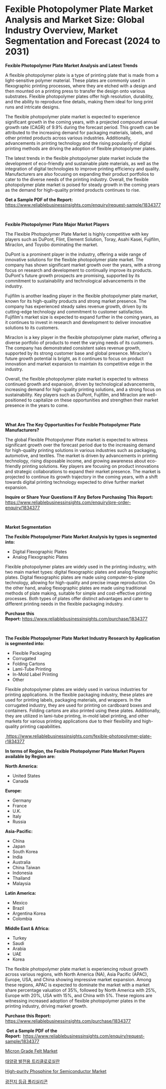 <p><h1>Fexible Photopolymer Plate Market Analysis and Market Size: Global Industry Overview, Market Segmentation and Forecast (2024 to 2031)</h1></p><p><strong>Fexible Photopolymer Plate Market Analysis and Latest Trends</strong></p>
<p><p>A flexible photopolymer plate is a type of printing plate that is made from a light-sensitive polymer material. These plates are commonly used in flexographic printing processes, where they are etched with a design and then mounted on a printing press to transfer the design onto various substrates. Flexible photopolymer plates offer high resolution, durability, and the ability to reproduce fine details, making them ideal for long print runs and intricate designs.</p><p>The flexible photopolymer plate market is expected to experience significant growth in the coming years, with a projected compound annual growth rate (CAGR) of 9.9% during the forecast period. This growth can be attributed to the increasing demand for packaging materials, labels, and other printed products across various industries. Additionally, advancements in printing technology and the rising popularity of digital printing methods are driving the adoption of flexible photopolymer plates.</p><p>The latest trends in the flexible photopolymer plate market include the development of eco-friendly and sustainable plate materials, as well as the integration of digital technologies to improve printing efficiency and quality. Manufacturers are also focusing on expanding their product portfolios to cater to the diverse needs of the printing industry. Overall, the flexible photopolymer plate market is poised for steady growth in the coming years as the demand for high-quality printed products continues to rise.</p></p>
<p><strong>Get a Sample PDF of the Report:&nbsp;</strong> <a href="https://www.reliablebusinessinsights.com/enquiry/request-sample/1834377">https://www.reliablebusinessinsights.com/enquiry/request-sample/1834377</a></p>
<p>&nbsp;</p>
<p><strong>Fexible Photopolymer Plate Major Market Players</strong></p>
<p><p>The Flexible Photopolymer Plate Market is highly competitive with key players such as DuPont, Flint, Element Solution, Toray, Asahi Kasei, Fujifilm, Miraclon, and Toyobo dominating the market. </p><p>DuPont is a prominent player in the industry, offering a wide range of innovative solutions for the flexible photopolymer plate market. The company has shown significant market growth over the years, with a strong focus on research and development to continually improve its products. DuPont's future growth prospects are promising, supported by its commitment to sustainability and technological advancements in the industry.</p><p>Fujifilm is another leading player in the flexible photopolymer plate market, known for its high-quality products and strong market presence. The company has experienced steady sales revenue growth, driven by its cutting-edge technology and commitment to customer satisfaction. Fujifilm's market size is expected to expand further in the coming years, as it continues to invest in research and development to deliver innovative solutions to its customers.</p><p>Miraclon is a key player in the flexible photopolymer plate market, offering a diverse portfolio of products to meet the varying needs of its customers. The company has demonstrated consistent sales revenue growth, supported by its strong customer base and global presence. Miraclon's future growth potential is bright, as it continues to focus on product innovation and market expansion to maintain its competitive edge in the industry.</p><p>Overall, the flexible photopolymer plate market is expected to witness continued growth and expansion, driven by technological advancements, increasing demand for high-quality printing solutions, and a strong focus on sustainability. Key players such as DuPont, Fujifilm, and Miraclon are well-positioned to capitalize on these opportunities and strengthen their market presence in the years to come.</p></p>
<p>&nbsp;</p>
<p><strong>What Are The Key Opportunities For Fexible Photopolymer Plate Manufacturers?</strong></p>
<p><p>The global Flexible Photopolymer Plate market is expected to witness significant growth over the forecast period due to the increasing demand for high-quality printing solutions in various industries such as packaging, automotive, and textiles. The market is driven by advancements in printing technology, rising disposable income, and growing awareness about eco-friendly printing solutions. Key players are focusing on product innovations and strategic collaborations to expand their market presence. The market is projected to continue its growth trajectory in the coming years, with a shift towards digital printing technology expected to drive further market expansion.</p></p>
<p><strong>Inquire or Share Your Questions If Any Before Purchasing This Report:</strong> <a href="https://www.reliablebusinessinsights.com/enquiry/pre-order-enquiry/1834377">https://www.reliablebusinessinsights.com/enquiry/pre-order-enquiry/1834377</a></p>
<p>&nbsp;</p>
<p><strong>Market Segmentation</strong></p>
<p><strong>The Fexible Photopolymer Plate Market Analysis by types is segmented into:</strong></p>
<p><ul><li>Digital Flexographic Plates</li><li>Analog Flexographic Plates</li></ul></p>
<p><p>Flexible photopolymer plates are widely used in the printing industry, with two main market types: digital flexographic plates and analog flexographic plates. Digital flexographic plates are made using computer-to-plate technology, allowing for high-quality and precise image reproduction. On the other hand, analog flexographic plates are made using traditional methods of plate making, suitable for simple and cost-effective printing processes. Both types of plates offer distinct advantages and cater to different printing needs in the flexible packaging industry.</p></p>
<p><strong>Purchase this Report:&nbsp;</strong><a href="https://www.reliablebusinessinsights.com/purchase/1834377">https://www.reliablebusinessinsights.com/purchase/1834377</a></p>
<p>&nbsp;</p>
<p><strong>The Fexible Photopolymer Plate Market Industry Research by Application is segmented into:</strong></p>
<p><ul><li>Flexible Packaging</li><li>Corrugated</li><li>Folding Cartons</li><li>Lami-Tube Printing</li><li>In-Mold Label Printing</li><li>Other</li></ul></p>
<p><p>Flexible photopolymer plates are widely used in various industries for printing applications. In the flexible packaging industry, these plates are used for printing labels, packaging materials, and wrappers. In the corrugated industry, they are used for printing on cardboard boxes and containers. Folding cartons are also printed using these plates. Additionally, they are utilized in lami-tube printing, in-mold label printing, and other markets for various printing applications due to their flexibility and high-quality printing capabilities.</p></p>
<p><a href="https://www.reliablebusinessinsights.com/fexible-photopolymer-plate-r1834377">&nbsp;https://www.reliablebusinessinsights.com/fexible-photopolymer-plate-r1834377</a></p>
<p><strong>In terms of Region, the Fexible Photopolymer Plate Market Players available by Region are:</strong></p>
<p>
    <p> <strong> North America: </strong>
        <ul>
            <li>United States</li>
            <li>Canada</li>
        </ul>
        </p> 
    <p> <strong> Europe: </strong>
        <ul>
            <li>Germany</li>
            <li>France</li>
            <li>U.K.</li>
            <li>Italy</li>
            <li>Russia</li>
        </ul>
        </p> 
    <p> <strong> Asia-Pacific: </strong>
        <ul>
            <li>China</li>
            <li>Japan</li>
            <li>South Korea</li>
            <li>India</li>
            <li>Australia</li>
            <li>China Taiwan</li>
            <li>Indonesia</li>
            <li>Thailand</li>
            <li>Malaysia</li>
        </ul>
        </p> 
    <p> <strong> Latin America: </strong>
        <ul>
            <li>Mexico</li>
            <li>Brazil</li>
            <li>Argentina Korea</li>
            <li>Colombia</li>
        </ul>
        </p> 
    <p> <strong> Middle East & Africa: </strong>
        <ul>
            <li>Turkey</li>
            <li>Saudi</li>
            <li>Arabia</li>
            <li>UAE</li>
            <li>Korea</li>
        </ul>
    </p>
    </p>
<p><p>The flexible photopolymer plate market is experiencing robust growth across various regions, with North America (NA), Asia Pacific (APAC), Europe, USA, and China showing impressive market expansion. Among these regions, APAC is expected to dominate the market with a market share percentage valuation of 35%, followed by North America with 25%, Europe with 20%, USA with 15%, and China with 5%. These regions are witnessing increased adoption of flexible photopolymer plates in the printing industry, driving market growth.</p></p>
<p><strong>Purchase this Report: </strong><a href="https://www.reliablebusinessinsights.com/purchase/1834377">https://www.reliablebusinessinsights.com/purchase/1834377</a></p>
<p>&nbsp;<strong>Get a Sample PDF of the Report:&nbsp;&nbsp;</strong><a href="https://www.reliablebusinessinsights.com/enquiry/request-sample/1834377">https://www.reliablebusinessinsights.com/enquiry/request-sample/1834377</a></p>
<p><strong></strong></p>
<p><p><a href="https://github.com/irfadac/Market-Research-Report-List-3/blob/main/micron-grade-felt-market.md">Micron Grade Felt Market</a></p><p><a href="https://github.com/brendon65677/Market-Research-Report-List-1/blob/main/5635383144113.md">태양광 발전용 트리클로로실란</a></p><p><a href="https://github.com/ashepherd82/Market-Research-Report-List-5/blob/main/high-purity-phosphine-for-semiconductor-market.md">High-purity Phosphine for Semiconductor Market</a></p><p><a href="https://github.com/Marcosoenrt565736/Market-Research-Report-List-1/blob/main/9346439144114.md">광전지 등급 폴리실리콘</a></p></p>